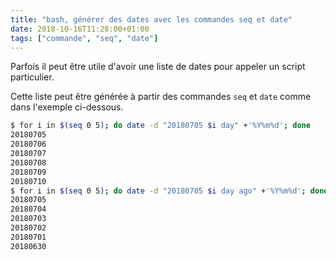 ```yaml
---
title: "bash, générer des dates avec les commandes seq et date"
date: 2018-10-16T11:28:00+01:00
tags: ["commande", "seq", "date"]
---
```

Parfois il peut être utile d'avoir une liste de dates pour appeler un script particulier.

Cette liste peut être générée à partir des commandes `seq` et `date` comme dans l'exemple ci-dessous.


```bash
$ for i in $(seq 0 5); do date -d "20180705 $i day" +'%Y%m%d'; done
20180705
20180706
20180707
20180708
20180709
20180710
$ for i in $(seq 0 5); do date -d "20180705 $i day ago" +'%Y%m%d'; done
20180705
20180704
20180703
20180702
20180701
20180630
```
